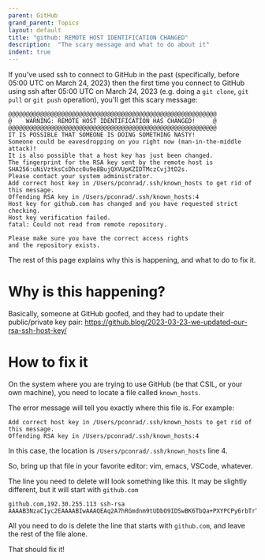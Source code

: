 ```yaml
---
parent: GitHub
grand_parent: Topics
layout: default
title: "github: REMOTE HOST IDENTIFICATION CHANGED"
description:  "The scary message and what to do about it"
indent: true
---
```


If you've used ssh to connect to GitHub in the past (specifically, before 05:00 UTC on March 24, 2023)
then the first time you connect to GitHub using ssh after 05:00 UTC on March 24, 2023 (e.g. doing a `git clone`, `git pull` or
`git push` operation), you'll get this scary message:

```
@@@@@@@@@@@@@@@@@@@@@@@@@@@@@@@@@@@@@@@@@@@@@@@@@@@@@@@@@@@
@    WARNING: REMOTE HOST IDENTIFICATION HAS CHANGED!     @
@@@@@@@@@@@@@@@@@@@@@@@@@@@@@@@@@@@@@@@@@@@@@@@@@@@@@@@@@@@
IT IS POSSIBLE THAT SOMEONE IS DOING SOMETHING NASTY!
Someone could be eavesdropping on you right now (man-in-the-middle attack)!
It is also possible that a host key has just been changed.
The fingerprint for the RSA key sent by the remote host is
SHA256:uNiVztksCsDhcc0u9e8BujQXVUpKZIDTMczCvj3tD2s.
Please contact your system administrator.
Add correct host key in /Users/pconrad/.ssh/known_hosts to get rid of this message.
Offending RSA key in /Users/pconrad/.ssh/known_hosts:4
Host key for github.com has changed and you have requested strict checking.
Host key verification failed.
fatal: Could not read from remote repository.

Please make sure you have the correct access rights
and the repository exists.
```

The rest of this page explains why this is happening, and what to do to fix it.

# Why is this happening?

Basically, someone at GitHub goofed, and they had to update their public/private key pair: <https://github.blog/2023-03-23-we-updated-our-rsa-ssh-host-key/>

# How to fix it

On the system where you are trying to use GitHub (be that CSIL, or your own machine), you need to locate a file called `known_hosts`.

The error message will tell you exactly where this file is.   For example:

```
Add correct host key in /Users/pconrad/.ssh/known_hosts to get rid of this message.
Offending RSA key in /Users/pconrad/.ssh/known_hosts:4
```

In this case, the location is `/Users/pconrad/.ssh/known_hosts` line 4.

So, bring up that file in your favorite editor: vim, emacs, VSCode, whatever.

The line you need to delete will look something like this.  It may be slightly different, but it will start with `github.com`

```
github.com,192.30.255.113 ssh-rsa AAAAB3NzaC1yc2EAAAABIwAAAQEAq2A7hRGmdnm9tUDbO9IDSwBK6TbQa+PXYPCPy6rbTrTtw7PHkccKrpp0yVhp5HdEIcKr6pLlVDBfOLX9QUsyCOV0wzfjIJNlGEYsdlLJizHhbn2mUjvSAHQqZETYP81eFzLQNnPHt4EVVUh7VfDESU84KezmD5QlWpXLmvU31/yMf+Se8xhHTvKSCZIFImWwoG6mbUoWf9nzpIoaSjB+weqqUUmpaaasXVal72J+UX2B+2RPW3RcT0eOzQgqlJL3RKrTJvdsjE3JEAvGq3lGHSZXy28G3skua2SmVi/w4yCE6gbODqnTWlg7+wC604ydGXA8VJiS5ap43JXiUFFAaQ==
```

All you need to do is delete the line that starts with `github.com`, and leave the rest of the file alone.

That should fix it!
